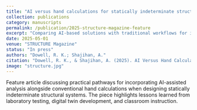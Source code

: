 ```yaml
---
title: "AI versus hand calculations for statically indeterminate structural engineering examples"
collection: publications
category: manuscripts
permalink: /publication/2025-structure-magazine-feature
excerpt: "Comparing AI-based solutions with traditional workflows for indeterminate structures."
date: 2025-05-01
venue: "STRUCTURE Magazine"
status: "In press"
authors: "Dowell, R. K.; Shajihan, A."
citation: "Dowell, R. K., & Shajihan, A. (2025). AI Versus Hand Calculations for Statically Indeterminate Structural Engineering Examples. STRUCTURE Magazine. (In press)."
image: "structure.jpg"
---
```


Feature article discussing practical pathways for incorporating AI-assisted analysis alongside conventional hand calculations when designing statically indeterminate structural systems. The piece highlights lessons learned from laboratory testing, digital twin development, and classroom instruction.
